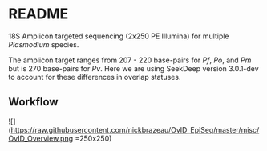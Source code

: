 # README

18S Amplicon targeted sequencing (2x250 PE Illumina) for multiple _Plasmodium_ species.   

The amplicon target ranges from 207 - 220 base-pairs for _Pf_, _Po_, and _Pm_ but is 270 base-pairs for _Pv_. Here we are using SeekDeep version 3.0.1-dev to account for these differences in overlap statuses.

## Workflow
![](https://raw.githubusercontent.com/nickbrazeau/OvID_EpiSeq/master/misc/OvID_Overview.png =250x250)
